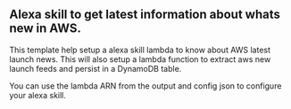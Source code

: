 ## Alexa skill to get latest information about whats new in AWS.
This template help setup a alexa skill lambda to know about AWS latest launch news.
This will also setup a lambda function to extract aws new launch feeds and persist in a DynamoDB table.

You can use the lambda ARN from the output and config json to configure your alexa skill.

